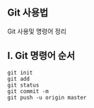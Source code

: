 ## Git 사용법

Git 사용및 명령어 정리

## I. Git 명령어 순서

```
git init
git add
git status
git commit -m
git push -u origin master
```



